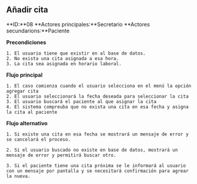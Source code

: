 ## Añadir cita

**ID:**08
**Actores principales:**Secretario
**Actores secundarions:**Paciente

**Precondiciones**
    
    1. El usuario tiene que existir en al base de datos.
    2. No exista una cita asignada a esa hora.
    3. La cita sea asignada en horario laboral.

**Flujo principal**
    
    1. El caso comienza cuando el usuario selecciona en el menú la opción agregar cita
    2. El usuario seleccionará la fecha deseada para seleccionar la cita
    3. El usuario buscará el paciente al que asignar la cita
    4. El sistema compreuba que no exista una cita en esa fecha y asigna la cita al paciente

    
**Flujo alternativo**

    1. Si existe una cita en esa fecha se mostrará un mensaje de error y se cancelará el proceso.
    
    2. Si el usuario buscado no existe en base de datos, mostrará un mensaje de error y permitirá buscar otro.

    3. Si el paciente tiene una cita próxima se le informará al usuario con un mensaje por pantalla y se necesitará confirmación para agrear la nueva.